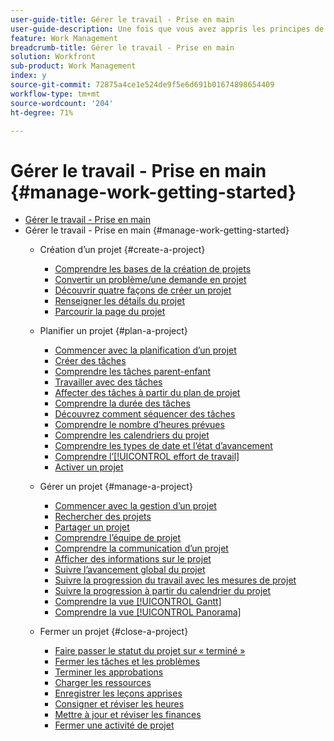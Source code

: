 ```yaml
---
user-guide-title: Gérer le travail - Prise en main
user-guide-description: Une fois que vous avez appris les principes de base de la création, de la planification et de la gestion des projets, vous devez savoir plus pour tirer le meilleur parti de Workfront.
feature: Work Management
breadcrumb-title: Gérer le travail - Prise en main
solution: Workfront
sub-product: Work Management
index: y
source-git-commit: 72875a4ce1e524de9f5e6d691b01674898654409
workflow-type: tm+mt
source-wordcount: '204'
ht-degree: 71%

---
```




# Gérer le travail - Prise en main {#manage-work-getting-started}

+ [Gérer le travail - Prise en main](overview.md)
+ Gérer le travail - Prise en main {#manage-work-getting-started}
   + Création d’un projet {#create-a-project}
      + [Comprendre les bases de la création de projets](understand-basic-project-creation.md)
      + [Convertir un problème/une demande en projet](create-a-project-from-a-request.md)
      + [Découvrir quatre façons de créer un projet](understand-other-ways-to-create-projects.md)
      + [Renseigner les détails du projet](fill-in-the-project-details.md)
      + [Parcourir la page du projet](navigate-the-project-page.md)

   + Planifier un projet {#plan-a-project}
      + [Commencer avec la planification d’un projet](getting-started-plan-a-project.md)
      + [Créer des tâches](how-to-create-tasks.md)
      + [Comprendre les tâches parent-enfant](understand-parent-child-tasks.md)
      + [Travailler avec des tâches](work-with-tasks.md)
      + [Affecter des tâches à partir du plan de projet](assign-tasks-from-the-project-plan.md)
      + [Comprendre la durée des tâches](understand-task-durations.md)
      + [Découvrez comment séquencer des tâches](learn-to-sequence-tasks.md)
      + [Comprendre le nombre d’heures prévues](understand-planned-hours.md)
      + [Comprendre les calendriers du projet](understand-project-timelines.md)
      + [Comprendre les types de date et l’état d’avancement](understand-task-dates-and-progress-status.md)
      + [Comprendre l’[!UICONTROL effort de travail]](understand-work-effort.md)
      + [Activer un projet](take-a-project-live.md)

   + Gérer un projet {#manage-a-project}
      + [Commencer avec la gestion d’un projet](getting-started-manage-a-project.md)
      + [Rechercher des projets](find-projects.md)
      + [Partager un projet](share-a-project.md)
      + [Comprendre l’équipe de projet](understand-the-project-team.md)
      + [Comprendre la communication d’un projet](understand-project-communication.md)
      + [Afficher des informations sur le projet](view-project-information.md)
      + [Suivre l’avancement global du projet](track-overall-project-progress.md)
      + [Suivre la progression du travail avec les mesures de projet](track-work-progress-with-project-metrics.md)
      + [Suivre la progression à partir du calendrier du projet](track-work-progress-from-the-project-timeline.md)
      + [Comprendre la vue [!UICONTROL Gantt]](understand-the-gantt-view.md)
      + [Comprendre la vue [!UICONTROL Panorama]](understand-the-board-view.md)

   + Fermer un projet {#close-a-project}
      + [Faire passer le statut du projet sur « terminé »](change-the-project-status.md)
      + [Fermer les tâches et les problèmes](close-tasks-and-issues.md)
      + [Terminer les approbations](complete-approvals.md)
      + [Charger les ressources](upload-assets.md)
      + [Enregistrer les leçons apprises](lessons-learned-from-closing-a-project.md)
      + [Consigner et réviser les heures](log-and-review-hours.md)
      + [Mettre à jour et réviser les finances](update-and-review-finances.md)
      + [Fermer une activité de projet](close-a-project-activity.md)

